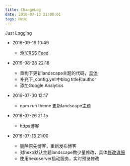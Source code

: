 ```yaml
---
title: ChangeLog
date: 2016-07-13 21:00:01
tags: Hexo
---
```


 Just Logging

 <!-- more -->


- 2016-09-19 10:49
  - [添加RSS Feed](https://github.com/hexojs/hexo-generator-feed)

- 2016-08-26 22:18
  - 重构下更新landscape主题的代码，[具体](https://kimown.github.io/2016/08/24/%E4%BF%AE%E6%94%B9hexo%E4%B8%BB%E9%A2%98landscape%E6%80%9D%E8%B7%AF/)
  - 补充下_config.yml中blog title和author
  - 添加Google Analytics

- 2016-07-30 12:17
  - npm run theme  更新landscape主题

- 2016-07-26 21:15
  - https博客

- 2016-07-13 21:00
  - 删除原先博客，重新发布博客
  - 对hexo默认主题landscape做少量修改，具体[修改详细](https://kimown.github.io/2016/07/23/blog%E4%B8%BB%E9%A2%98%E7%9A%84%E4%BF%AE%E6%94%B9%E5%86%85%E5%AE%B9/)
  - 使用hexoserver启动服务，实时预览修改





